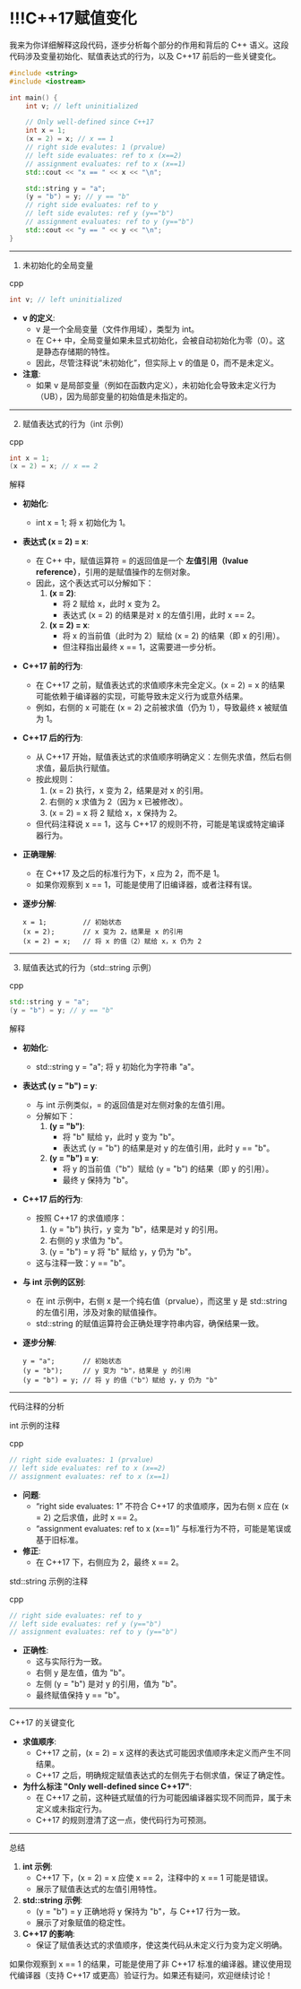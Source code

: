#  !!!C++17赋值变化

我来为你详细解释这段代码，逐步分析每个部分的作用和背后的 C++ 语义。这段代码涉及变量初始化、赋值表达式的行为，以及 C++17 前后的一些关键变化。

```C++
#include <string>
#include <iostream>

int main() {
    int v; // left uninitialized

    // Only well-defined since C++17
    int x = 1;
    (x = 2) = x; // x == 1
    // right side evalutes: 1 (prvalue)
    // left side evaluates: ref to x (x==2)
    // assignment evaluates: ref to x (x==1)
    std::cout << "x == " << x << "\n";

    std::string y = "a";
    (y = "b") = y; // y == "b"
    // right side evaluates: ref to y
    // left side evalutes: ref y (y=="b")
    // assignment evaluates: ref to y (y=="b")
    std::cout << "y == " << y << "\n";
}
```



------

1. 未初始化的全局变量

cpp

```cpp
int v; // left uninitialized
```

- **v 的定义**:
  - v 是一个全局变量（文件作用域），类型为 int。
  - 在 C++ 中，全局变量如果未显式初始化，会被自动初始化为零（0）。这是静态存储期的特性。
  - 因此，尽管注释说“未初始化”，但实际上 v 的值是 0，而不是未定义。
- **注意**:
  - 如果 v 是局部变量（例如在函数内定义），未初始化会导致未定义行为（UB），因为局部变量的初始值是未指定的。

------

2. 赋值表达式的行为（int 示例）

cpp

```cpp
int x = 1;
(x = 2) = x; // x == 2
```

解释

- **初始化**:

  - int x = 1; 将 x 初始化为 1。

- **表达式 (x = 2) = x**:

  - 在 C++ 中，赋值运算符 = 的返回值是一个 **左值引用（lvalue reference）**，引用的是赋值操作的左侧对象。
  - 因此，这个表达式可以分解如下：
    1. **(x = 2)**:
       - 将 2 赋给 x，此时 x 变为 2。
       - 表达式 (x = 2) 的结果是对 x 的左值引用，此时 x == 2。
    2. **(x = 2) = x**:
       - 将 x 的当前值（此时为 2）赋给 (x = 2) 的结果（即 x 的引用）。
       - 但注释指出最终 x == 1，这需要进一步分析。

- **C++17 前的行为**:

  - 在 C++17 之前，赋值表达式的求值顺序未完全定义。(x = 2) = x 的结果可能依赖于编译器的实现，可能导致未定义行为或意外结果。
  - 例如，右侧的 x 可能在 (x = 2) 之前被求值（仍为 1），导致最终 x 被赋值为 1。

- **C++17 后的行为**:

  - 从 C++17 开始，赋值表达式的求值顺序明确定义：左侧先求值，然后右侧求值，最后执行赋值。
  - 按此规则：
    1. (x = 2) 执行，x 变为 2，结果是对 x 的引用。
    2. 右侧的 x 求值为 2（因为 x 已被修改）。
    3. (x = 2) = x 将 2 赋给 x，x 保持为 2。
  - 但代码注释说 x == 1，这与 C++17 的规则不符，可能是笔误或特定编译器行为。

- **正确理解**:

  - 在 C++17 及之后的标准行为下，x 应为 2，而不是 1。
  - 如果你观察到 x == 1，可能是使用了旧编译器，或者注释有误。

- **逐步分解**:

  ```text
  x = 1;         // 初始状态
  (x = 2);       // x 变为 2，结果是 x 的引用
  (x = 2) = x;   // 将 x 的值（2）赋给 x，x 仍为 2
  ```

------

3. 赋值表达式的行为（std::string 示例）

cpp

```cpp
std::string y = "a";
(y = "b") = y; // y == "b"
```

解释

- **初始化**:

  - std::string y = "a"; 将 y 初始化为字符串 "a"。

- **表达式 (y = "b") = y**:

  - 与 int 示例类似，= 的返回值是对左侧对象的左值引用。
  - 分解如下：
    1. **(y = "b")**:
       - 将 "b" 赋给 y，此时 y 变为 "b"。
       - 表达式 (y = "b") 的结果是对 y 的左值引用，此时 y == "b"。
    2. **(y = "b") = y**:
       - 将 y 的当前值（"b"）赋给 (y = "b") 的结果（即 y 的引用）。
       - 最终 y 保持为 "b"。

- **C++17 后的行为**:

  - 按照 C++17 的求值顺序：
    1. (y = "b") 执行，y 变为 "b"，结果是对 y 的引用。
    2. 右侧的 y 求值为 "b"。
    3. (y = "b") = y 将 "b" 赋给 y，y 仍为 "b"。
  - 这与注释一致：y == "b"。

- **与 int 示例的区别**:

  - 在 int 示例中，右侧 x 是一个纯右值（prvalue），而这里 y 是 std::string 的左值引用，涉及对象的赋值操作。
  - std::string 的赋值运算符会正确处理字符串内容，确保结果一致。

- **逐步分解**:

  ```text
  y = "a";       // 初始状态
  (y = "b");     // y 变为 "b"，结果是 y 的引用
  (y = "b") = y; // 将 y 的值（"b"）赋给 y，y 仍为 "b"
  ```

------

代码注释的分析

int 示例的注释

cpp

```cpp
// right side evaluates: 1 (prvalue)
// left side evaluates: ref to x (x==2)
// assignment evaluates: ref to x (x==1)
```

- **问题**:
  - “right side evaluates: 1” 不符合 C++17 的求值顺序，因为右侧 x 应在 (x = 2) 之后求值，此时 x == 2。
  - “assignment evaluates: ref to x (x==1)” 与标准行为不符，可能是笔误或基于旧标准。
- **修正**:
  - 在 C++17 下，右侧应为 2，最终 x == 2。

std::string 示例的注释

cpp

```cpp
// right side evaluates: ref to y
// left side evaluates: ref y (y=="b")
// assignment evaluates: ref to y (y=="b")
```

- **正确性**:
  - 这与实际行为一致。
  - 右侧 y 是左值，值为 "b"。
  - 左侧 (y = "b") 是对 y 的引用，值为 "b"。
  - 最终赋值保持 y == "b"。

------

C++17 的关键变化

- **求值顺序**:
  - C++17 之前，(x = 2) = x 这样的表达式可能因求值顺序未定义而产生不同结果。
  - C++17 之后，明确规定赋值表达式的左侧先于右侧求值，保证了确定性。
- **为什么标注 "Only well-defined since C++17"**:
  - 在 C++17 之前，这种链式赋值的行为可能因编译器实现不同而异，属于未定义或未指定行为。
  - C++17 的规则澄清了这一点，使代码行为可预测。

------

总结

1. **int 示例**:
   - C++17 下，(x = 2) = x 应使 x == 2，注释中的 x == 1 可能是错误。
   - 展示了赋值表达式的左值引用特性。
2. **std::string 示例**:
   - (y = "b") = y 正确地将 y 保持为 "b"，与 C++17 行为一致。
   - 展示了对象赋值的稳定性。
3. **C++17 的影响**:
   - 保证了赋值表达式的求值顺序，使这类代码从未定义行为变为定义明确。

如果你观察到 x == 1 的结果，可能是使用了非 C++17 标准的编译器。建议使用现代编译器（支持 C++17 或更高）验证行为。如果还有疑问，欢迎继续讨论！
